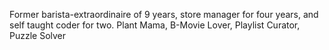 Former barista-extraordinaire of 9 years, store manager for four years, and self taught coder for two.
Plant Mama, B-Movie Lover, Playlist Curator, Puzzle Solver
